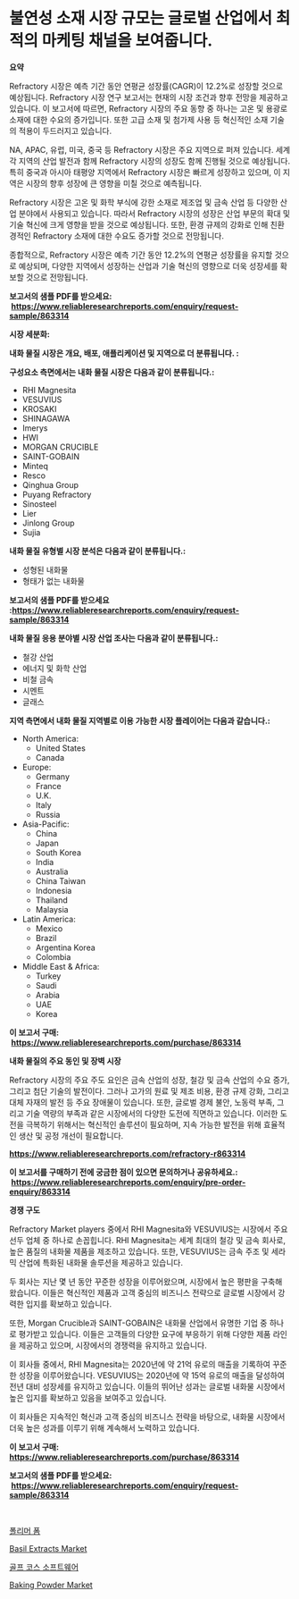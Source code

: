 <p><h1>불연성 소재 시장 규모는  글로벌 산업에서 최적의 마케팅 채널을 보여줍니다.</h1></p><p><strong>요약</strong></p>
<p><p>Refractory 시장은 예측 기간 동안 연평균 성장률(CAGR)이 12.2%로 성장할 것으로 예상됩니다. Refractory 시장 연구 보고서는 현재의 시장 조건과 향후 전망을 제공하고 있습니다. 이 보고서에 따르면, Refractory 시장의 주요 동향 중 하나는 고온 및 용광로 소재에 대한 수요의 증가입니다. 또한 고급 소재 및 첨가제 사용 등 혁신적인 소재 기술의 적용이 두드러지고 있습니다.</p><p>NA, APAC, 유럽, 미국, 중국 등 Refractory 시장은 주요 지역으로 퍼져 있습니다. 세계 각 지역의 산업 발전과 함께 Refractory 시장의 성장도 함께 진행될 것으로 예상됩니다. 특히 중국과 아시아 태평양 지역에서 Refractory 시장은 빠르게 성장하고 있으며, 이 지역은 시장의 향후 성장에 큰 영향을 미칠 것으로 예측됩니다.</p><p>Refractory 시장은 고온 및 화학 부식에 강한 소재로 제조업 및 금속 산업 등 다양한 산업 분야에서 사용되고 있습니다. 따라서 Refractory 시장의 성장은 산업 부문의 확대 및 기술 혁신에 크게 영향을 받을 것으로 예상됩니다. 또한, 환경 규제의 강화로 인해 친환경적인 Refractory 소재에 대한 수요도 증가할 것으로 전망됩니다.</p><p>종합적으로, Refractory 시장은 예측 기간 동안 12.2%의 연평균 성장률을 유지할 것으로 예상되며, 다양한 지역에서 성장하는 산업과 기술 혁신의 영향으로 더욱 성장세를 확보할 것으로 전망됩니다.</p></p>
<p><strong>보고서의 샘플 PDF를 받으세요: &nbsp;<a href="https://www.reliableresearchreports.com/enquiry/request-sample/863314">https://www.reliableresearchreports.com/enquiry/request-sample/863314</a></strong></p>
<p><strong>시장 세분화:</strong></p>
<p><strong> 내화 물질 시장은 개요, 배포, 애플리케이션 및 지역으로 더 분류됩니다. :</strong></p>
<p><strong>구성요소 측면에서는 내화 물질 시장은 다음과 같이 분류됩니다.:</strong></p>
<p><ul><li>RHI Magnesita</li><li>VESUVIUS</li><li>KROSAKI</li><li>SHINAGAWA</li><li>Imerys</li><li>HWI</li><li>MORGAN CRUCIBLE</li><li>SAINT-GOBAIN</li><li>Minteq</li><li>Resco</li><li>Qinghua Group</li><li>Puyang Refractory</li><li>Sinosteel</li><li>Lier</li><li>Jinlong Group</li><li>Sujia</li></ul></p>
<p><strong> 내화 물질 유형별 시장 분석은 다음과 같이 분류됩니다.:</strong></p>
<p><ul><li>성형된 내화물</li><li>형태가 없는 내화물</li></ul></p>
<p><strong>보고서의 샘플 PDF를 받으세요 :<a href="https://www.reliableresearchreports.com/enquiry/request-sample/863314">https://www.reliableresearchreports.com/enquiry/request-sample/863314</a></strong></p>
<p><strong> 내화 물질 응용 분야별 시장 산업 조사는 다음과 같이 분류됩니다.:</strong></p>
<p><ul><li>철강 산업</li><li>에너지 및 화학 산업</li><li>비철 금속</li><li>시멘트</li><li>글래스</li></ul></p>
<p><strong>지역 측면에서 내화 물질 지역별로 이용 가능한 시장 플레이어는 다음과 같습니다.:</strong></p>
<p><ul>
    <li>
        North America:
        <ul>
            <li>United States</li>
            <li>Canada</li>
        </ul>
    </li>
    <li>
        Europe:
        <ul>
            <li>Germany</li>
            <li>France</li>
            <li>U.K.</li>
            <li>Italy</li>
            <li>Russia</li>
        </ul>
    </li>
    <li>
        Asia-Pacific:
        <ul>
            <li>China</li>
            <li>Japan</li>
            <li>South Korea</li>
            <li>India</li>
            <li>Australia</li>
            <li>China Taiwan</li>
            <li>Indonesia</li>
            <li>Thailand</li>
            <li>Malaysia</li>
        </ul>
    </li>
    <li>
        Latin America:
        <ul>
            <li>Mexico</li>
            <li>Brazil</li>
            <li>Argentina Korea</li>
            <li>Colombia</li>
        </ul>
    </li>
    <li>
        Middle East & Africa:
        <ul>
            <li>Turkey</li>
            <li>Saudi</li>
            <li>Arabia</li>
            <li>UAE</li>
            <li>Korea</li>
        </ul>
    </li>
    </ul></p>
<p><strong>이 보고서 구매: &nbsp;<a href="https://www.reliableresearchreports.com/purchase/863314">https://www.reliableresearchreports.com/purchase/863314</a></strong></p>
<p><strong>내화 물질의 주요 동인 및 장벽 시장</strong></p>
<p><p>Refractory 시장의 주요 주도 요인은 금속 산업의 성장, 철강 및 금속 산업의 수요 증가, 그리고 첨단 기술의 발전이다. 그러나 고가의 원료 및 제조 비용, 환경 규제 강화, 그리고 대체 자재의 발전 등 주요 장애물이 있습니다. 또한, 글로벌 경제 불안, 노동력 부족, 그리고 기술 역량의 부족과 같은 시장에서의 다양한 도전에 직면하고 있습니다. 이러한 도전을 극복하기 위해서는 혁신적인 솔루션이 필요하며, 지속 가능한 발전을 위해 효율적인 생산 및 공정 개선이 필요합니다.</p></p>
<p><strong><a href="https://www.reliableresearchreports.com/refractory-r863314">https://www.reliableresearchreports.com/refractory-r863314</a></strong></p>
<p><strong>이 보고서를 구매하기 전에 궁금한 점이 있으면 문의하거나 공유하세요.: &nbsp;<a href="https://www.reliableresearchreports.com/enquiry/pre-order-enquiry/863314">https://www.reliableresearchreports.com/enquiry/pre-order-enquiry/863314</a></strong></p>
<p><strong>경쟁 구도</strong></p>
<p><p>Refractory Market players 중에서 RHI Magnesita와 VESUVIUS는 시장에서 주요 선두 업체 중 하나로 손꼽힙니다. RHI Magnesita는 세계 최대의 철강 및 금속 회사로, 높은 품질의 내화물 제품을 제조하고 있습니다. 또한, VESUVIUS는 금속 주조 및 세라믹 산업에 특화된 내화물 솔루션을 제공하고 있습니다.</p><p>두 회사는 지난 몇 년 동안 꾸준한 성장을 이루어왔으며, 시장에서 높은 평판을 구축해 왔습니다. 이들은 혁신적인 제품과 고객 중심의 비즈니스 전략으로 글로벌 시장에서 강력한 입지를 확보하고 있습니다.</p><p>또한, Morgan Crucible과 SAINT-GOBAIN은 내화물 산업에서 유명한 기업 중 하나로 평가받고 있습니다. 이들은 고객들의 다양한 요구에 부응하기 위해 다양한 제품 라인을 제공하고 있으며, 시장에서의 경쟁력을 유지하고 있습니다.</p><p>이 회사들 중에서, RHI Magnesita는 2020년에 약 21억 유로의 매출을 기록하여 꾸준한 성장을 이루어왔습니다. VESUVIUS는 2020년에 약 15억 유로의 매출을 달성하여 전년 대비 성장세를 유지하고 있습니다. 이들의 뛰어난 성과는 글로벌 내화물 시장에서 높은 입지를 확보하고 있음을 보여주고 있습니다.</p><p>이 회사들은 지속적인 혁신과 고객 중심의 비즈니스 전략을 바탕으로, 내화물 시장에서 더욱 높은 성과를 이루기 위해 계속해서 노력하고 있습니다.</p></p>
<p><strong>이 보고서 구매: &nbsp; <a href="https://www.reliableresearchreports.com/purchase/863314">https://www.reliableresearchreports.com/purchase/863314</a></strong></p>
<p><strong>보고서의 샘플 PDF를 받으세요: &nbsp;<a href="https://www.reliableresearchreports.com/enquiry/request-sample/863314">https://www.reliableresearchreports.com/enquiry/request-sample/863314</a></strong><strong></strong></p>
<p>&nbsp;</p>
<p><p><a href="https://github.com/CliftonFisher9067/Market-Research-Report-List-1/blob/main/440154817373.md">폴리머 폼</a></p><p><a href="https://github.com/WillieWoodard/Market-Research-Report-List-4/blob/main/basil-extracts-market.md">Basil Extracts Market</a></p><p><a href="https://github.com/fernandotryO5lson96765/Market-Research-Report-List-1/blob/main/406197517374.md">골프 코스 소프트웨어</a></p><p><a href="https://github.com/Sarissaschmalingtr6fz2739/Market-Research-Report-List-2/blob/main/baking-powder-market.md">Baking Powder Market</a></p></p>